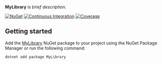 **MyLibrary** is _brief description_.

[![NuGet](https://img.shields.io/nuget/v/MyLibrary.svg?label=NuGet&logo=NuGet)](https://www.nuget.org/packages/MyLibrary/) [![Continuous Integration](https://img.shields.io/github/actions/workflow/status/myorg/MyLibrary/continuous-integration.yml?branch=main&label=Continuous%20Integration&logo=GitHub)](https://github.com/myorg/MyLibrary/actions/workflows/continuous-integration.yml) [![Coverage](https://img.shields.io/codecov/c/github/myorg/MyLibrary?label=Coverage&logo=Codecov&logoColor=f5f5f5)](https://codecov.io/gh/myorg/MyLibrary)

## Getting started

Add the [MyLibrary](https://www.nuget.org/packages/MyLibrary/) NuGet package to your project using the NuGet Package Manager or run the following command:

```sh
dotnet add package MyLibrary
```

